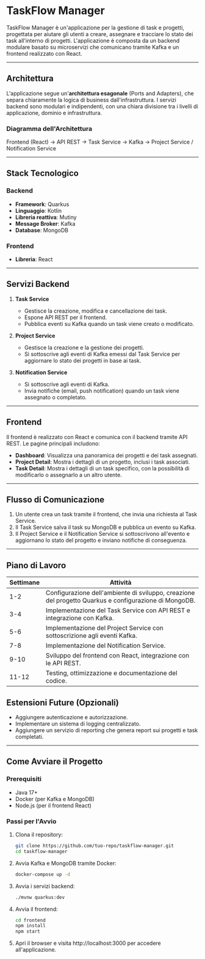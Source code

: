 # TaskFlow Manager

TaskFlow Manager è un'applicazione per la gestione di task e progetti, progettata per aiutare gli utenti a creare, assegnare e tracciare lo stato dei task all'interno di progetti. L'applicazione è composta da un backend modulare basato su microservizi che comunicano tramite Kafka e un frontend realizzato con React.

---

## Architettura

L'applicazione segue un'**architettura esagonale** (Ports and Adapters), che separa chiaramente la logica di business dall'infrastruttura. I servizi backend sono modulari e indipendenti, con una chiara divisione tra i livelli di applicazione, dominio e infrastruttura.

### Diagramma dell'Architettura
Frontend (React) → API REST → Task Service → Kafka → Project Service / Notification Service

---

## Stack Tecnologico

### Backend
- **Framework**: Quarkus
- **Linguaggio**: Kotlin
- **Libreria reattiva**: Mutiny
- **Message Broker**: Kafka
- **Database**: MongoDB

### Frontend
- **Libreria**: React

---

## Servizi Backend

1. **Task Service**
   - Gestisce la creazione, modifica e cancellazione dei task.
   - Espone API REST per il frontend.
   - Pubblica eventi su Kafka quando un task viene creato o modificato.

2. **Project Service**
   - Gestisce la creazione e la gestione dei progetti.
   - Si sottoscrive agli eventi di Kafka emessi dal Task Service per aggiornare lo stato dei progetti in base ai task.

3. **Notification Service**
   - Si sottoscrive agli eventi di Kafka.
   - Invia notifiche (email, push notification) quando un task viene assegnato o completato.

---

## Frontend

Il frontend è realizzato con React e comunica con il backend tramite API REST. Le pagine principali includono:

- **Dashboard**: Visualizza una panoramica dei progetti e dei task assegnati.
- **Project Detail**: Mostra i dettagli di un progetto, inclusi i task associati.
- **Task Detail**: Mostra i dettagli di un task specifico, con la possibilità di modificarlo o assegnarlo a un altro utente.

---

## Flusso di Comunicazione

1. Un utente crea un task tramite il frontend, che invia una richiesta al Task Service.
2. Il Task Service salva il task su MongoDB e pubblica un evento su Kafka.
3. Il Project Service e il Notification Service si sottoscrivono all'evento e aggiornano lo stato del progetto e inviano notifiche di conseguenza.

---

## Piano di Lavoro

| Settimane | Attività |
|-----------|----------|
| 1-2       | Configurazione dell'ambiente di sviluppo, creazione del progetto Quarkus e configurazione di MongoDB. |
| 3-4       | Implementazione del Task Service con API REST e integrazione con Kafka. |
| 5-6       | Implementazione del Project Service con sottoscrizione agli eventi Kafka. |
| 7-8       | Implementazione del Notification Service. |
| 9-10      | Sviluppo del frontend con React, integrazione con le API REST. |
| 11-12     | Testing, ottimizzazione e documentazione del codice. |

## Estensioni Future (Opzionali)

- Aggiungere autenticazione e autorizzazione.
- Implementare un sistema di logging centralizzato.
- Aggiungere un servizio di reporting che genera report sui progetti e task completati.

---

## Come Avviare il Progetto

### Prerequisiti
- Java 17+
- Docker (per Kafka e MongoDB)
- Node.js (per il frontend React)

### Passi per l'Avvio

1. Clona il repository:

   ```bash
   git clone https://github.com/tuo-repo/taskflow-manager.git
   cd taskflow-manager

2. Avvia Kafka e MongoDB tramite Docker:

    ```bash
    docker-compose up -d

3. Avvia i servizi backend:

    ```bash
    ./mvnw quarkus:dev

4. Avvia il frontend:
    ```bash
    cd frontend
    npm install
    npm start
    
5. Apri il browser e visita http://localhost:3000 per accedere all'applicazione.